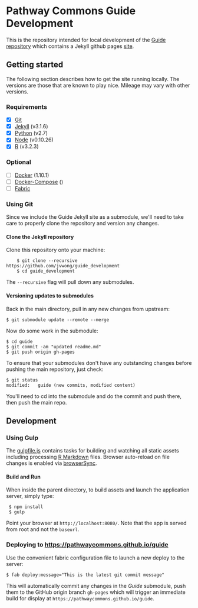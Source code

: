 # Pathway Commons Guide Development

This is the repository intended for local development of the [Guide repository](https://github.com/jvwong/guide) which contains a Jekyll github pages [site](https://jvwong.github.io/guide/).

## Getting started
The following section describes how to get the site running locally. The versions are those that are known to play nice. Mileage may vary with other versions.

### Requirements
- [x] [Git](https://git-scm.com/)
- [x] [Jekyll](https://jekyllrb.com/docs/installation/) (v3.1.6)
- [x] [Python](https://www.python.org/download/releases/2.7/) (v2.7)
- [x] [Node](https://nodejs.org/en/) (v0.10.26)
- [x] [R](https://www.r-project.org/) (v3.2.3)

### Optional
- [ ] [Docker](https://docs.docker.com/engine/installation/) (1.10.1)
- [ ] [Docker-Compose](https://docs.docker.com/compose/install/) ()
- [ ] [Fabric](http://www.fabfile.org/)

### Using Git
Since we include the Guide Jekyll site as a submodule, we'll need to take care to properly clone the repository and version any changes.

#### Clone the Jekyll repository
Clone this repository onto your machine:

``` shell
	$ git clone --recursive https://github.com/jvwong/guide_development
	$ cd guide_development
```
The `--recursive` flag will pull down any submodules.

#### Versioning updates to submodules
Back in the main directory, pull in any new changes from upstream:

``` shell
$ git submodule update --remote --merge
```

Now do some work in the submodule:

``` shell
$ cd guide
$ git commit -am "updated readme.md"
$ git push origin gh-pages
```

To ensure that your submodules don't have any outstanding changes before pushing the main repository, just check:

``` shell
$ git status
modified:   guide (new commits, modified content)
```

You'll need to cd into the submodule and do the commit and push there, then push the main repo.

## Development
### Using Gulp
The [gulpfile.js](https://github.com/jvwong/guide_development/blob/master/gulpfile.js) contains tasks for building and watching all static assets including processing [R Markdown](http://rmarkdown.rstudio.com/) files. Browser auto-reload on file changes is enabled via [browserSync](https://www.browsersync.io/).

#### Build and Run
When inside the parent directory, to build assets and launch the application server, simply type:

```shell
 $ npm install
 $ gulp
```  

Point your browser at  `http://localhost:8080/`. Note that the app is served from root and not the `baseurl`.

### Deploying to https://pathwaycommons.github.io/guide
Use the convenient fabric configuration file to launch a new deploy to the server:

``` shell
$ fab deploy:message="This is the latest git commit message"
```

This will automatically commit any changes in the *Guide* submodule, push them to the GitHub origin branch `gh-pages` which will trigger an immediate build for display at `https://pathwaycommons.github.io/guide`.
